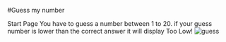 #Guess my number

Start Page
You have to guess a number between 1 to 20. if your guess number is lower than the correct answer it will display Too Low!
![guess](https://user-images.githubusercontent.com/87376932/178091978-f2209dd6-8231-4ec0-8716-97aade1d64bf.jpeg)


